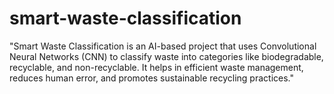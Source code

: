 # smart-waste-classification
"Smart Waste Classification is an AI-based project that uses Convolutional Neural Networks (CNN) to classify waste into categories like biodegradable, recyclable, and non-recyclable. It helps in efficient waste management, reduces human error, and promotes sustainable recycling practices."
